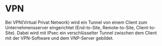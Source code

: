# VPN
Bei VPN(Virtual Privat Network) wird ein Tunnel von einem Client zum Unternehmensserver eingerichtet (End-to-Site, Remote-to-Site, Client-to-Site). Dabei wird mit IPsec ein verschlüsselter Tunnel zwischen dem Client mit der VPN-Software und dem VNP-Server gebildet. 

